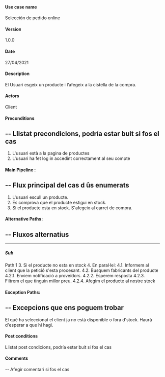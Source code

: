 #### Use case name
Selección de pedido
online
#### Version
1.0.0
#### Date
27/04/2021
#### Description
El Usuari esgeix un producte i l’afegeix a la cistella de la compra.
#### Actors
Client
#### Preconditions
--
Llistat precondicions, podría
estar buit si fos el cas
--
1. L'usuari està a la pagina de productes
2. L'usuari ha fet log in accedint correctament al seu compte
#### Main Pipeline :
--
Flux principal del cas d ́ús enumerats
--
1. L'usuari escull un producte.
2. Es comprova que el producte estigui en stock.
3. Si el producte esta en stock. S'afegeix al carret de compra.
 
#### Alternative Paths:
--
Fluxos alternatius
--
---
##### Sub

Path 1
3. Si el producte no esta en stock
4. En paral·lel:
4.1. Informem al client que la petició s'esta procesant.
4.2. Busquem fabricants del producte
4.2.1. Enviem notificació a proveïdors.
4.2.2. Esperem resposta
4.2.3. Filtrem el que tinguin millor preu.
4.2.4. Afegim el producte al nostre stock

#### Exception Paths:
--
Excepcions que ens poguem trobar
--
El què ha seleccionat el client ja no està disponible o fora d'stock. Haurà d'esperar a que hi hagi. 
#### Post conditions

Llistat post condicions, podría estar buit si fos el cas

 
#### Comments
--
Afegir comentari si fos el cas
